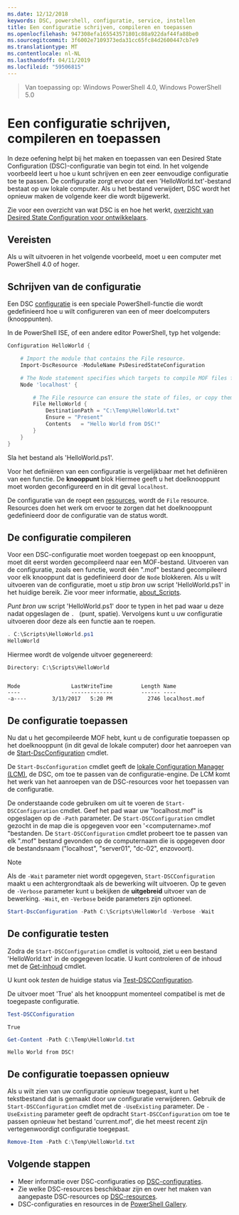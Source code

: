 ```yaml
---
ms.date: 12/12/2018
keywords: DSC, powershell, configuratie, service, instellen
title: Een configuratie schrijven, compileren en toepassen
ms.openlocfilehash: 947308efa165543571801c88a922daf44fa88be0
ms.sourcegitcommit: 3f6002e7109373eda31cc65fc84d2600447cb7e9
ms.translationtype: MT
ms.contentlocale: nl-NL
ms.lasthandoff: 04/11/2019
ms.locfileid: "59506815"
---
```

> Van toepassing op: Windows PowerShell 4.0, Windows PowerShell 5.0

# <a name="write-compile-and-apply-a-configuration"></a>Een configuratie schrijven, compileren en toepassen

In deze oefening helpt bij het maken en toepassen van een Desired State Configuration (DSC)-configuratie van begin tot eind.
In het volgende voorbeeld leert u hoe u kunt schrijven en een zeer eenvoudige configuratie toe te passen. De configuratie zorgt ervoor dat een 'HelloWorld.txt'-bestand bestaat op uw lokale computer. Als u het bestand verwijdert, DSC wordt het opnieuw maken de volgende keer die wordt bijgewerkt.

Zie voor een overzicht van wat DSC is en hoe het werkt, [overzicht van Desired State Configuration voor ontwikkelaars](../overview/overview.md).

## <a name="requirements"></a>Vereisten

Als u wilt uitvoeren in het volgende voorbeeld, moet u een computer met PowerShell 4.0 of hoger.

## <a name="write-the-configuration"></a>Schrijven van de configuratie

Een DSC [configuratie](configurations.md) is een speciale PowerShell-functie die wordt gedefinieerd hoe u wilt configureren van een of meer doelcomputers (knooppunten).

In de PowerShell ISE, of een andere editor PowerShell, typ het volgende:

```powershell
Configuration HelloWorld {

    # Import the module that contains the File resource.
    Import-DscResource -ModuleName PsDesiredStateConfiguration

    # The Node statement specifies which targets to compile MOF files for, when this configuration is executed.
    Node 'localhost' {

        # The File resource can ensure the state of files, or copy them from a source to a destination with persistent updates.
        File HelloWorld {
            DestinationPath = "C:\Temp\HelloWorld.txt"
            Ensure = "Present"
            Contents   = "Hello World from DSC!"
        }
    }
}
```

Sla het bestand als 'HelloWorld.ps1'.

Voor het definiëren van een configuratie is vergelijkbaar met het definiëren van een functie. De **knooppunt** blok Hiermee geeft u het doelknooppunt moet worden geconfigureerd en in dit geval `localhost`.

De configuratie van de roept een [resources](../resources/resources.md), wordt de `File` resource. Resources doen het werk om ervoor te zorgen dat het doelknooppunt gedefinieerd door de configuratie van de status wordt.

## <a name="compile-the-configuration"></a>De configuratie compileren

Voor een DSC-configuratie moet worden toegepast op een knooppunt, moet dit eerst worden gecompileerd naar een MOF-bestand.
Uitvoeren van de configuratie, zoals een functie, wordt één ".mof" bestand gecompileerd voor elk knooppunt dat is gedefinieerd door de `Node` blokkeren.
Als u wilt uitvoeren van de configuratie, moet u *stip bron* uw script 'HelloWorld.ps1' in het huidige bereik.
Zie voor meer informatie, [about_Scripts](/powershell/module/microsoft.powershell.core/about/about_scripts?view=powershell-6#script-scope-and-dot-sourcing).

<!-- markdownlint-disable MD038 -->
*Punt bron* uw script 'HelloWorld.ps1' door te typen in het pad waar u deze nadat opgeslagen de `. ` (punt, spatie). Vervolgens kunt u uw configuratie uitvoeren door deze als een functie aan te roepen.
<!-- markdownlint-enable MD038 -->

```powershell
. C:\Scripts\HelloWorld.ps1
HelloWorld
```

Hiermee wordt de volgende uitvoer gegenereerd:

```output
Directory: C:\Scripts\HelloWorld


Mode                LastWriteTime         Length Name
----                -------------         ------ ----
-a----        3/13/2017   5:20 PM           2746 localhost.mof
```

## <a name="apply-the-configuration"></a>De configuratie toepassen

Nu dat u het gecompileerde MOF hebt, kunt u de configuratie toepassen op het doelknooppunt (in dit geval de lokale computer) door het aanroepen van de [Start-DscConfiguration](/powershell/module/psdesiredstateconfiguration/start-dscconfiguration) cmdlet.

De `Start-DscConfiguration` cmdlet geeft de [lokale Configuration Manager (LCM)](../managing-nodes/metaConfig.md), de DSC, om toe te passen van de configuratie-engine.
De LCM komt het werk van het aanroepen van de DSC-resources voor het toepassen van de configuratie.

De onderstaande code gebruiken om uit te voeren de `Start-DSCConfiguration` cmdlet. Geef het pad waar uw "localhost.mof" is opgeslagen op de `-Path` parameter. De `Start-DSCConfiguration` cmdlet gezocht in de map die is opgegeven voor een '\<computername\>.mof "bestanden. De `Start-DSCConfiguration` cmdlet probeert toe te passen van elk ".mof" bestand gevonden op de computernaam die is opgegeven door de bestandsnaam ("localhost", "server01", "dc-02", enzovoort).

> [!NOTE]
> Als de `-Wait` parameter niet wordt opgegeven, `Start-DSCConfiguration` maakt u een achtergrondtaak als de bewerking wilt uitvoeren. Op te geven de `-Verbose` parameter kunt u bekijken de **uitgebreid** uitvoer van de bewerking. `-Wait`, en `-Verbose` beide parameters zijn optioneel.

```powershell
Start-DscConfiguration -Path C:\Scripts\HelloWorld -Verbose -Wait
```

## <a name="test-the-configuration"></a>De configuratie testen

Zodra de `Start-DSCConfiguration` cmdlet is voltooid, ziet u een bestand 'HelloWorld.txt' in de opgegeven locatie. U kunt controleren of de inhoud met de [Get-inhoud](/powershell/module/microsoft.powershell.management/get-content) cmdlet.

U kunt ook *testen* de huidige status via [Test-DSCConfiguration](/powershell/module/psdesiredstateconfiguration/Test-DSCConfiguration).

De uitvoer moet 'True' als het knooppunt momenteel compatibel is met de toegepaste configuratie.

```powershell
Test-DSCConfiguration
```

```output
True
```

```powershell
Get-Content -Path C:\Temp\HelloWorld.txt
```

```output
Hello World from DSC!
```

## <a name="re-applying-the-configuration"></a>De configuratie toepassen opnieuw

Als u wilt zien van uw configuratie opnieuw toegepast, kunt u het tekstbestand dat is gemaakt door uw configuratie verwijderen. Gebruik de `Start-DSCConfiguration` cmdlet met de `-UseExisting` parameter. De `-UseExisting` parameter geeft de opdracht `Start-DSCConfiguration` om toe te passen opnieuw het bestand 'current.mof', die het meest recent zijn vertegenwoordigt configuratie toegepast.

```powershell
Remove-Item -Path C:\Temp\HelloWorld.txt
```

## <a name="next-steps"></a>Volgende stappen

- Meer informatie over DSC-configuraties op [DSC-configuraties](configurations.md).
- Zie welke DSC-resources beschikbaar zijn en over het maken van aangepaste DSC-resources op [DSC-resources](../resources/resources.md).
- DSC-configuraties en resources in de [PowerShell Gallery](https://www.powershellgallery.com/).
